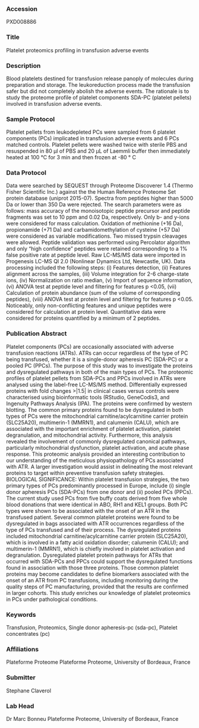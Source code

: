 ### Accession
PXD008886

### Title
Platelet proteomics profiling in transfusion adverse events

### Description
Blood platelets destined for transfusion release panoply of molecules during preparation and storage. The leukoreduction process made the transfusion safer but did not completely abolish the adverse events. The rationale is to study the proteome profile of platelet components SDA-PC (platelet pellets) involved in transfusion adverse events.

### Sample Protocol
Platelet pellets from leukodepleted PCs were sampled from 6 platelet components (PCs) implicated in transfusion adverse events and 6 PCs matched controls. Platelet pellets were washed twice with sterile PBS and resuspended in 80 µl of PBS and 20 μL of Laemmli buffer then immediately heated at 100 °C for 3 min and then frozen at -80 ° C

### Data Protocol
Data were searched by SEQUEST through Proteome Discoverer 1.4 (Thermo Fisher Scientific Inc.) against the the Human Reference Proteome Set protein database (uniprot 2015-07). Spectra from peptides higher than 5000 Da or lower than 350 Da were rejected. The search parameters were as follows: mass accuracy of the monoisotopic peptide precursor and peptide fragments was set to 10 ppm and 0.02 Da, respectively. Only b- and y-ions were considered for mass calculation. Oxidation of methionine (+16 Da), propionamide (+71 Da) and carbamidomethylation of cysteine (+57 Da) were considered as variable modifications. Two missed trypsin cleavages were allowed. Peptide validation was performed using Percolator algorithm and only “high confidence” peptides were retained corresponding to a 1% false positive rate at peptide level. Raw LC-MS/MS data were imported in Progenesis LC-MS QI 2.0 (Nonlinear Dynamics Ltd, Newcastle, UK). Data processing included the following steps: (i) Features detection, (ii) Features alignment across the samples, (iii) Volume integration for 2-6 charge-state ions, (iv) Normalization on ratio median, (v) Import of sequence information, (vi) ANOVA test at peptide level and filtering for features p <0.05, (vii) Calculation of protein abundance (sum of the volume of corresponding peptides), (viii) ANOVA test at protein level and filtering for features p <0.05. Noticeably, only non-conflicting features and unique peptides were considered for calculation at protein level. Quantitative data were considered for proteins quantified by a minimum of 2 peptides.

### Publication Abstract
Platelet components (PCs) are occasionally associated with adverse transfusion reactions (ATRs). ATRs can occur regardless of the type of PC being transfused, whether it is a single-donor apheresis PC (SDA-PC) or a pooled PC (PPCs). The purpose of this study was to investigate the proteins and dysregulated pathways in both of the main types of PCs. The proteomic profiles of platelet pellets from SDA-PCs and PPCs involved in ATRs were analysed using the label-free LC-MS/MS method. Differentially expressed proteins with fold changes &gt;|1.5| in clinical cases versus controls were characterised using bioinformatic tools (RStudio, GeneCodis3, and Ingenuity Pathways Analysis (IPA). The proteins were confirmed by western blotting. The common primary proteins found to be dysregulated in both types of PCs were the mitochondrial carnitine/acylcarnitine carrier protein (SLC25A20), multimerin-1 (MMRN1), and calumenin (CALU), which are associated with the important enrichment of platelet activation, platelet degranulation, and mitochondrial activity. Furthermore, this analysis revealed the involvement of commonly dysregulated canonical pathways, particularly mitochondrial dysfunction, platelet activation, and acute phase response. This proteomic analysis provided an interesting contribution to our understanding of the meticulous physiopathology of PCs associated with ATR. A larger investigation would assist in delineating the most relevant proteins to target within preventive transfusion safety strategies. BIOLOGICAL SIGNIFICANCE: Within platelet transfusion strategies, the two primary types of PCs predominantly processed in Europe, include (i) single donor apheresis PCs (SDA-PCs) from one donor and (ii) pooled PCs (PPCs). The current study used PCs from five buffy coats derived from five whole blood donations that were identical in ABO, RH1 and KEL1 groups. Both PC types were shown to be associated with the onset of an ATR in the transfused patient. Several common platelet proteins were found to be dysregulated in bags associated with ATR occurrences regardless of the type of PCs transfused and of their process. The dysregulated proteins included mitochondrial carnitine/acylcarnitine carrier protein (SLC25A20), which is involved in a fatty acid oxidation disorder; calumenin (CALU); and multimerin-1 (MMRN1), which is chiefly involved in platelet activation and degranulation. Dysregulated platelet protein pathways for ATRs that occurred with SDA-PCs and PPCs could support the dysregulated functions found in association with those three proteins. Those common platelet proteins may become candidates to define biomarkers associated with the onset of an ATR from PC transfusions, including monitoring during the quality steps of PC manufacturing, provided that the results are confirmed in larger cohorts. This study enriches our knowledge of platelet proteomics in PCs under pathological conditions.

### Keywords
Transfusion, Proteomics, Single donor apheresis-pc (sda-pc), Platelet concentrates (pc)

### Affiliations
Plateforme Proteome
Plateforme Proteome, University of Bordeaux, France

### Submitter
Stephane Claverol

### Lab Head
Dr Marc Bonneu
Plateforme Proteome, University of Bordeaux, France


